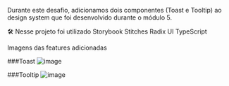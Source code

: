 

Durante este desafio, adicionamos dois componentes (Toast e Tooltip) ao design system que foi desenvolvido durante o módulo 5.

🛠️ Nesse projeto foi utilizado
Storybook
Stitches
Radix UI
TypeScript

Imagens das features adicionadas

###Toast
![image](https://user-images.githubusercontent.com/63961258/207459306-a54fab5b-af64-4d78-ba9d-953f27ccccb0.png)

###Tooltip
![image](https://user-images.githubusercontent.com/63961258/207459416-b6ca4f45-b23e-4f59-be32-7796ab47b826.png)
